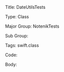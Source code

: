 Title:  DateUtilsTests

Type:   Class

Major Group: NotenikTests

Sub Group:   

Tags:   swift.class

Code:



Body:


